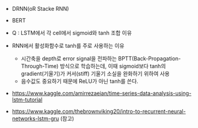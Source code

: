 - DRNN(oR Stacke RNN)
- BERT
- Q : LSTM에서 각 cell에서 sigmoid와 tanh 조합 이유


- RNN에서 활성화함수로 tanh를 주로 사용하는 이유
  - 시간축을 depth로 error signal을 전파하는 BPTT(Back-Propagation-Through-Time) 방식으로 학습하는데, 이때 sigmoid보다 tanh의 gradient(기울기)가 커서(stiff) 기울기 소실을 완화하기 위하여 사용
  - 음수값도 중요하기 때문에 ReLU가 아닌 tanh를 쓴다. 



- https://www.kaggle.com/amirrezaeian/time-series-data-analysis-using-lstm-tutorial
- https://www.kaggle.com/thebrownviking20/intro-to-recurrent-neural-networks-lstm-gru (참고)
